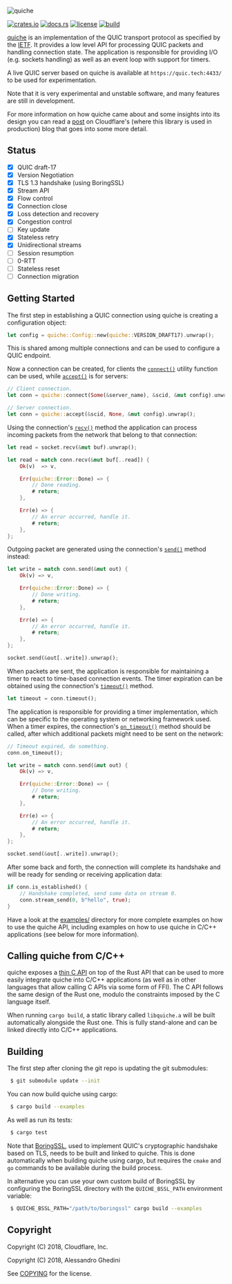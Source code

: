 ![quiche](quiche.svg)

[![crates.io](https://img.shields.io/crates/v/quiche.svg)](https://crates.io/crates/quiche)
[![docs.rs](https://docs.rs/quiche/badge.svg)](https://docs.rs/quiche)
[![license](https://img.shields.io/github/license/cloudflare/quiche.svg)](https://opensource.org/licenses/BSD-2-Clause)
[![build](https://travis-ci.com/cloudflare/quiche.svg?branch=master)](https://travis-ci.com/cloudflare/quiche)

[quiche] is an implementation of the QUIC transport protocol as specified by
the [IETF]. It provides a low level API for processing QUIC packets and
handling connection state. The application is responsible for providing I/O
(e.g. sockets handling) as well as an event loop with support for timers.

A live QUIC server based on quiche is available at ``https://quic.tech:4433/``
to be used for experimentation.

Note that it is very experimental and unstable software, and many features are
still in development.

For more information on how quiche came about and some insights into its design
you can read a [post] on Cloudflare's (where this library is used in production)
blog that goes into some more detail.

[quiche]: https://docs.quic.tech/quiche/
[ietf]: https://quicwg.org/
[post]: https://blog.cloudflare.com/enjoy-a-slice-of-quic-and-rust/

Status
------

* [x] QUIC draft-17
* [x] Version Negotiation
* [x] TLS 1.3 handshake (using BoringSSL)
* [x] Stream API
* [x] Flow control
* [x] Connection close
* [x] Loss detection and recovery
* [x] Congestion control
* [ ] Key update
* [x] Stateless retry
* [x] Unidirectional streams
* [ ] Session resumption
* [ ] 0-RTT
* [ ] Stateless reset
* [ ] Connection migration

Getting Started
---------------

The first step in establishing a QUIC connection using quiche is creating a
configuration object:

```rust
let config = quiche::Config::new(quiche::VERSION_DRAFT17).unwrap();
```

This is shared among multiple connections and can be used to configure a
QUIC endpoint.

Now a connection can be created, for clients the [`connect()`] utility
function can be used, while [`accept()`] is for servers:

```rust
// Client connection.
let conn = quiche::connect(Some(&server_name), &scid, &mut config).unwrap();

// Server connection.
let conn = quiche::accept(&scid, None, &mut config).unwrap();
```

Using the connection's [`recv()`] method the application can process
incoming packets from the network that belong to that connection:

```rust
let read = socket.recv(&mut buf).unwrap();

let read = match conn.recv(&mut buf[..read]) {
    Ok(v)  => v,

    Err(quiche::Error::Done) => {
        // Done reading.
        # return;
    },

    Err(e) => {
        // An error occurred, handle it.
        # return;
    },
};
```

Outgoing packet are generated using the connection's [`send()`] method
instead:

```rust
let write = match conn.send(&mut out) {
    Ok(v) => v,

    Err(quiche::Error::Done) => {
        // Done writing.
        # return;
    },

    Err(e) => {
        // An error occurred, handle it.
        # return;
    },
};

socket.send(&out[..write]).unwrap();
```

When packets are sent, the application is responsible for maintaining a timer
to react to time-based connection events. The timer expiration can be
obtained using the connection's [`timeout()`] method.

```rust
let timeout = conn.timeout();
```

The application is responsible for providing a timer implementation, which
can be specific to the operating system or networking framework used. When
a timer expires, the connection's [`on_timeout()`] method should be called,
after which additional packets might need to be sent on the network:

```rust
// Timeout expired, do something.
conn.on_timeout();

let write = match conn.send(&mut out) {
    Ok(v) => v,

    Err(quiche::Error::Done) => {
        // Done writing.
        # return;
    },

    Err(e) => {
        // An error occurred, handle it.
        # return;
    },
};

socket.send(&out[..write]).unwrap();
```

After some back and forth, the connection will complete its handshake and
will be ready for sending or receiving application data:

```rust
if conn.is_established() {
    // Handshake completed, send some data on stream 0.
    conn.stream_send(0, b"hello", true);
}
```

[`connect()`]: https://docs.quic.tech/quiche/fn.connect.html
[`accept()`]: https://docs.quic.tech/quiche/fn.accept.html
[`recv()`]: https://docs.quic.tech/quiche/struct.Connection.html#method.recv
[`send()`]: https://docs.quic.tech/quiche/struct.Connection.html#method.send
[`timeout()`]: https://docs.quic.tech/quiche/struct.Connection.html#method.timeout
[`on_timeout()`]: https://docs.quic.tech/quiche/struct.Connection.html#method.on_timeout

Have a look at the [examples/] directory for more complete examples on how to use
the quiche API, including examples on how to use quiche in C/C++ applications
(see below for more information).

[examples/]: examples/

Calling quiche from C/C++
-------------------------

quiche exposes a [thin C API] on top of the Rust API that can be used to more
easily integrate quiche into C/C++ applications (as well as in other languages
that allow calling C APIs via some form of FFI). The C API follows the same
design of the Rust one, modulo the constraints imposed by the C language itself.

When running ``cargo build``, a static library called ``libquiche.a`` will be
built automatically alongside the Rust one. This is fully stand-alone and can
be linked directly into C/C++ applications.

[thin C API]: https://github.com/cloudflare/quiche/blob/master/include/quiche.h

Building
--------

The first step after cloning the git repo is updating the git submodules:

```bash
 $ git submodule update --init
```

You can now build quiche using cargo:

```bash
 $ cargo build --examples
```

As well as run its tests:

```bash
 $ cargo test
```

Note that [BoringSSL], used to implement QUIC's cryptographic handshake based on
TLS, needs to be built and linked to quiche. This is done automatically when
building quiche using cargo, but requires the `cmake` and `go` commands to be
available during the build process.

In alternative you can use your own custom build of BoringSSL by configuring
the BoringSSL directory with the ``QUICHE_BSSL_PATH`` environment variable:

```bash
 $ QUICHE_BSSL_PATH="/path/to/boringssl" cargo build --examples
```

[BoringSSL]: https://boringssl.googlesource.com/boringssl/

Copyright
---------

Copyright (C) 2018, Cloudflare, Inc.

Copyright (C) 2018, Alessandro Ghedini

See [COPYING] for the license.

[COPYING]: https://github.com/cloudflare/quiche/tree/master/COPYING
